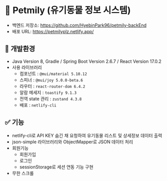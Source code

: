 # 📌 Petmily (유기동물 정보 시스템)

* 백엔드 저장소: https://github.com/HyebinPark96/petmily-backEnd
* 배포 URL: https://petmilyplz.netlify.app/

## 🔨 개발환경
* Java Version 8, Gradle / Spring Boot Version 2.6.7 / React Version 17.0.2
* 사용 라이브러리
  * 컴포넌트 : `@mui/material 5.10.12`
  * 스피너 : `@mui/joy 5.0.0-beta.6`
  * 라우터 : `react-router-dom 6.4.2`
  * 알람 메세지 : `toastify 9.1.3` 
  * 전역 state 관리 : `zustand 4.3.8` 
  * 배포 : `netlify-cli`
## ✅ 기능
 * netlify-cli로 API KEY 숨긴 채 요청하여 유기동물 리스트 및 상세정보 데이터 출력
 * json-simple 라이브러리와 ObjectMapper로 JSON 데이터 처리
 * 회원기능
   * 회원가입
   * 로그인
   * sessionStorage로 세션 연동 기능 구현
* 무한 스크롤
  <!-- * 탭 메뉴 구현
    * 1번 탭 게시판, 2번 탭 차트
  * 글 리스트
    * 글 번호, 제목, 작성자, 작성 일자
    * 컬럼별 정렬
  * [Modal] 글 등록
    * 입력 항목 : 작성자명, 비밀번호, 제목, 내용
  * [Modal] 글 수정
    * 비밀번호 확인 후 수정 Modal Open
  * [Modal] 글 삭제
    * 비밀번호 확인 후 삭제 Modal Open
        * 삭제 전 사용자 최종 확인 Modal 필요
  * Pagination 구현
  * 글 등록, 수정 시 첨부 파일 추가 기능
    * 첨부 파일 존재 시 글 리스트에서 아이콘 표시
  * 조회수 표시
  * 게시글 검색 기능
  * 차트
    * 컬럼차트 : 일자별 게시글 수 --> 
<!-- ## ✅ 피드백
  * @ControllerAdvice를 이용한 예외처리
  * 마이바티스 여러 if문보다 choose when문으로 코드 줄이기
  * 페이징 처리 : 네트워크 preview/response를 참고하여 페이지당 전체 게시글을 불러오는 방식에서 
                  페이지당 게시글 개수만큼만 들고오기
  * 무분별한 console.log() 대신 개발자도구를 이용한 디버깅
  * 컴포넌트 분리 및 props로 state 넘겨주기
  * state는 상태관리를 위해 필요한 것이므로 일회성 용도는 변수로 관리
  * 가급적 useRef 지양
  * 구조분해할당(spread 등) 학습 -->
